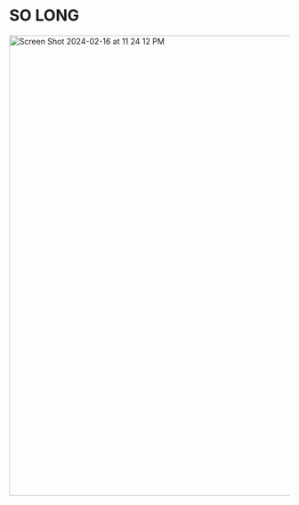 # SO LONG

<img width="827" alt="Screen Shot 2024-02-16 at 11 24 12 PM" src="https://github.com/iamjunhyeong/so_long/assets/115024272/e6f7ecfb-bf7d-4296-af70-86c87c89619a">
